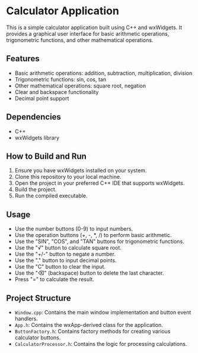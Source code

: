 # Calculator Application

This is a simple calculator application built using C++ and wxWidgets. 
It provides a graphical user interface for basic arithmetic operations, trigonometric functions, and other mathematical operations.

## Features

- Basic arithmetic operations: addition, subtraction, multiplication, division
- Trigonometric functions: sin, cos, tan
- Other mathematical operations: square root, negation
- Clear and backspace functionality
- Decimal point support

## Dependencies

- C++
- wxWidgets library

## How to Build and Run

1. Ensure you have wxWidgets installed on your system.
2. Clone this repository to your local machine.
3. Open the project in your preferred C++ IDE that supports wxWidgets.
4. Build the project.
5. Run the compiled executable.

## Usage

- Use the number buttons (0-9) to input numbers.
- Use the operation buttons (+, -, *, /) to perform basic arithmetic.
- Use the "SIN", "COS", and "TAN" buttons for trigonometric functions.
- Use the "√" button to calculate square root.
- Use the "+/-" button to negate a number.
- Use the "." button to input decimal points.
- Use the "C" button to clear the input.
- Use the "⌫" (backspace) button to delete the last character.
- Press "=" to calculate the result.

## Project Structure

- `Window.cpp`: Contains the main window implementation and button event handlers.
- `App.h`: Contains the wxApp-derived class for the application.
- `ButtonFactory.h`: Contains factory methods for creating various calculator buttons.
- `CalculatorProcessor.h`: Contains the logic for processing calculations.
